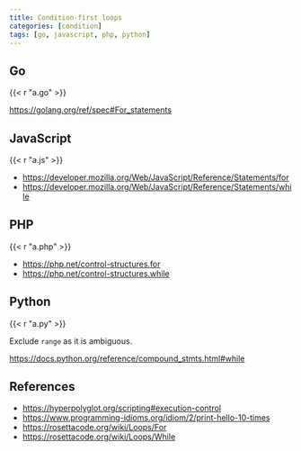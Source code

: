 ```yaml
---
title: Condition-first loops
categories: [condition]
tags: [go, javascript, php, python]
---
```


## Go

{{< r "a.go" >}}

<https://golang.org/ref/spec#For_statements>

## JavaScript

{{< r "a.js" >}}

- <https://developer.mozilla.org/Web/JavaScript/Reference/Statements/for>
- <https://developer.mozilla.org/Web/JavaScript/Reference/Statements/while>

## PHP

{{< r "a.php" >}}

- <https://php.net/control-structures.for>
- <https://php.net/control-structures.while>

## Python

{{< r "a.py" >}}

Exclude `range` as it is ambiguous.

<https://docs.python.org/reference/compound_stmts.html#while>

## References

- <https://hyperpolyglot.org/scripting#execution-control>
- <https://www.programming-idioms.org/idiom/2/print-hello-10-times>
- <https://rosettacode.org/wiki/Loops/For>
- <https://rosettacode.org/wiki/Loops/While>
